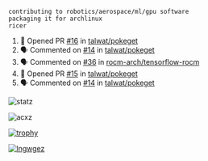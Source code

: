 ```
contributing to robotics/aerospace/ml/gpu software
packaging it for archlinux
ricer
```

<!--START_SECTION:activity-->
1. 💪 Opened PR [#16](https://github.com/talwat/pokeget/pull/16) in [talwat/pokeget](https://github.com/talwat/pokeget)
2. 🗣 Commented on [#14](https://github.com/talwat/pokeget/issues/14) in [talwat/pokeget](https://github.com/talwat/pokeget)
3. 🗣 Commented on [#36](https://github.com/rocm-arch/tensorflow-rocm/issues/36) in [rocm-arch/tensorflow-rocm](https://github.com/rocm-arch/tensorflow-rocm)
4. 💪 Opened PR [#15](https://github.com/talwat/pokeget/pull/15) in [talwat/pokeget](https://github.com/talwat/pokeget)
5. 🗣 Commented on [#14](https://github.com/talwat/pokeget/issues/14) in [talwat/pokeget](https://github.com/talwat/pokeget)
<!--END_SECTION:activity-->


![statz](https://github-readme-stats.vercel.app/api?username=acxz&include_all_commits=true&show_icons=true)

<p><img align="center" src="https://github-readme-streak-stats.herokuapp.com/?user=acxz&" alt="acxz" /></p>

[![trophy](https://github-profile-trophy.vercel.app/?username=acxz)](https://github.com/ryo-ma/github-profile-trophy)

[![lngwgez](https://github-readme-stats.vercel.app/api/top-langs/?username=acxz&layout=compact)](https://github.com/acxz/github-readme-stats)
